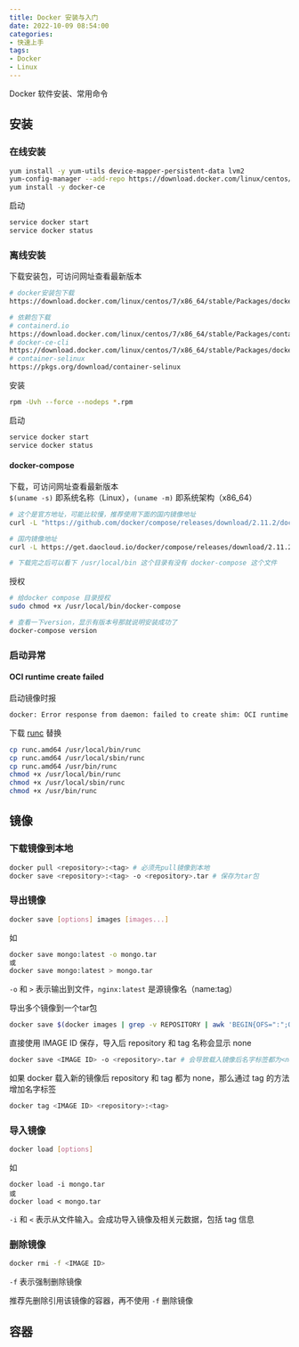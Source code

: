 ```yaml
---
title: Docker 安装与入门
date: 2022-10-09 08:54:00
categories:
- 快速上手
tags:
- Docker
- Linux
---
```


Docker 软件安装、常用命令

<!-- more -->

## 安装

### 在线安装

```bash
yum install -y yum-utils device-mapper-persistent-data lvm2
yum-config-manager --add-repo https://download.docker.com/linux/centos/docker-ce.repo
yum install -y docker-ce
```

启动

```bash
service docker start
service docker status
```

### 离线安装

下载安装包，可访问网址查看最新版本

```bash
# docker安装包下载
https://download.docker.com/linux/centos/7/x86_64/stable/Packages/docker-ce-18.09.8-3.el7.x86_64.rpm

# 依赖包下载
# containerd.io
https://download.docker.com/linux/centos/7/x86_64/stable/Packages/containerd.io-1.2.2-3.el7.x86_64.rpm
# docker-ce-cli
https://download.docker.com/linux/centos/7/x86_64/stable/Packages/docker-ce-cli-18.09.8-3.el7.x86_64.rpm
# container-selinux
https://pkgs.org/download/container-selinux
```

安装

```bash
rpm -Uvh --force --nodeps *.rpm
```

启动

```bash
service docker start
service docker status
```

#### docker-compose

下载，可访问网址查看最新版本  
`$(uname -s)` 即系统名称（Linux），`(uname -m)` 即系统架构（x86_64）

```bash
# 这个是官方地址，可能比较慢，推荐使用下面的国内镜像地址
curl -L "https://github.com/docker/compose/releases/download/2.11.2/docker-compose-$(uname -s)-$(uname -m)" -o /usr/local/bin/docker-compose

# 国内镜像地址
curl -L https://get.daocloud.io/docker/compose/releases/download/2.11.2/docker-compose-`uname -s`-`uname -m` > /usr/local/bin/docker-compose

# 下载完之后可以看下 /usr/local/bin 这个目录有没有 docker-compose 这个文件
```

授权

```bash
# 给docker compose 目录授权
sudo chmod +x /usr/local/bin/docker-compose

# 查看一下version，显示有版本号那就说明安装成功了
docker-compose version
```

### 启动异常

#### OCI runtime create failed

启动镜像时报

```bash
docker: Error response from daemon: failed to create shim: OCI runtime create failed: unable to retrieve OCI runtime error (open /run/containerd/io.containerd.runtime.v2.task/moby/cdf3729f103e2f4cb94e25f3cfe6c21a3126428c0a977b7651ed5a77ab6d7/log.json: no such file or directory): runc did not terminate successfully: unknown.
```

下载 [runc](https://github.com/opencontainers/runc/tags) 替换

```bash
cp runc.amd64 /usr/local/bin/runc
cp runc.amd64 /usr/local/sbin/runc
cp runc.amd64 /usr/bin/runc
chmod +x /usr/local/bin/runc
chmod +x /usr/local/sbin/runc
chmod +x /usr/bin/runc
```

## 镜像

### 下载镜像到本地

```bash
docker pull <repository>:<tag> # 必须先pull镜像到本地
docker save <repository>:<tag> -o <repository>.tar # 保存为tar包
```

### 导出镜像

```bash
docker save [options] images [images...]
```

如

```bash
docker save mongo:latest -o mongo.tar
或 
docker save mongo:latest > mongo.tar
```

`-o` 和 `>` 表示输出到文件，`nginx:latest` 是源镜像名（name:tag）

导出多个镜像到一个tar包

```bash
docker save $(docker images | grep -v REPOSITORY | awk 'BEGIN{OFS=":";ORS=" "}{print $1,$2}') -o kube.tar
```

直接使用 IMAGE ID 保存，导入后 repository 和 tag 名称会显示 none

```bash
docker save <IMAGE ID> -o <repository>.tar # 会导致载入镜像后名字标签都为<none>
```

如果 docker 载入新的镜像后 repository 和 tag 都为 none，那么通过 tag 的方法增加名字标签

```bash
docker tag <IMAGE ID> <repository>:<tag>
```

### 导入镜像

```bash
docker load [options]
```

如

```bsah
docker load -i mongo.tar
或
docker load < mongo.tar
```

`-i` 和 `<` 表示从文件输入。会成功导入镜像及相关元数据，包括 tag 信息

### 删除镜像

```bash
docker rmi -f <IMAGE ID>
```

`-f` 表示强制删除镜像

推荐先删除引用该镜像的容器，再不使用 `-f` 删除镜像

## 容器

